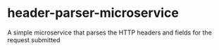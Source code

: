 # header-parser-microservice
 A simple microservice that parses the HTTP headers and fields for the request submitted
